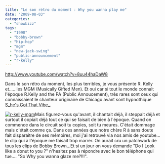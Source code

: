 ```yaml
---
title: "Le son rétro du moment : Why you wanna play me"
date: "2009-08-03"
categories: 
  - "showbizz"
tags: 
  - "1990"
  - "bobby-brown"
  - "hip-hop"
  - "mgm"
  - "new-jack-swing"
  - "public-announcement"
  - "r-kelly"
---
```


http://www.youtube.com/watch?v=8uu44haDaW8

Dans le son rétro du moment, les plus terribles, je vous présente R. Kelly et..... les MGM (Musically Gifted Men). Et oui car si tout le monde connait l'époque R.Kelly and the PA (Public Annoucement), très rares sont ceux qui connaissaient le chanteur originaire de Chicago avant sont hypnothique [S_he's Got That Vibe_](http://www.dailymotion.com/video/x1uzze_rkelly-shes-got-that-vibe_music "La video de She's Got the Vibe").

[![r-kelly-mgm](images/r-kelly-mgm-300x294.jpg "r-kelly-mgm")](http://www.nyamsprod.com/blog/wp-content/uploads/2009/08/r-kelly-mgm.jpg)Mais figurez-vous qu'avant, il chantait déjà, il steppait déjà et surtout il copiait déjà tout ce qui se faisait de bien à l'époque. Quand on commence dans le circuit soit tu copies, soit tu meures. C'était dommage mais c'était comme ça. Dans ces années que notre chère R à sans doute fait disparaitre de ses mémoires, moi j'ai retrouvé via nos amis de youtube... le clip qui à l'époque me faisait trop marrer. On aurait cru un patchwork de tous les clips de Bobby Brown...Et si un jour on vous demande "Do I Look like a donut to you ?" n'hesitez pas à répondre avec le bon téléphone qui tue.... "So Why you wanna glaze me?!!!".
